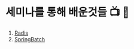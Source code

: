 # 세미나를 통해 배운것들 :tv: :memo:

1. [Radis](markdowns/radis.md)
2. [SpringBatch](markdowns/spring_batch.md)